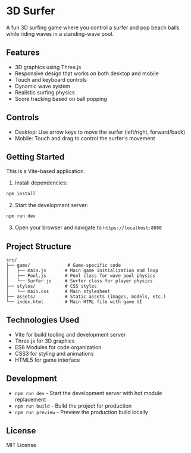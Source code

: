 # 3D Surfer

A fun 3D surfing game where you control a surfer and pop beach balls while riding waves in a standing-wave pool.

## Features

- 3D graphics using Three.js
- Responsive design that works on both desktop and mobile
- Touch and keyboard controls
- Dynamic wave system
- Realistic surfing physics
- Score tracking based on ball popping

## Controls

- Desktop: Use arrow keys to move the surfer (left/right, forward/back)
- Mobile: Touch and drag to control the surfer's movement

## Getting Started

This is a Vite-based application.

1. Install dependencies:
```bash
npm install
```

2. Start the development server:
```bash
npm run dev
```

3. Open your browser and navigate to `https://localhost:8080`

## Project Structure

```
src/
├── game/              # Game-specific code
│   ├── main.js       # Main game initialization and loop
│   ├── Pool.js       # Pool class for wave pool physics
│   └── Surfer.js     # Surfer class for player physics
├── styles/           # CSS styles
│   └── main.css      # Main stylesheet
├── assets/           # Static assets (images, models, etc.)
└── index.html        # Main HTML file with game UI
```

## Technologies Used

- Vite for build tooling and development server
- Three.js for 3D graphics
- ES6 Modules for code organization
- CSS3 for styling and animations
- HTML5 for game interface

## Development

- `npm run dev` - Start the development server with hot module replacement
- `npm run build` - Build the project for production
- `npm run preview` - Preview the production build locally

## License

MIT License 

